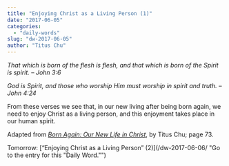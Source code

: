 ```yaml
---
title: "Enjoying Christ as a Living Person (1)"
date: "2017-06-05"
categories: 
  - "daily-words"
slug: "dw-2017-06-05"
author: "Titus Chu"
---
```


_That which is born of the flesh is flesh, and that which is born of the Spirit is spirit._ _– John 3:6_

_God is Spirit, and those who worship Him must worship in spirit and truth._ _– John 4:24_

From these verses we see that, in our new living after being born again, we need to enjoy Christ as a living person, and this enjoyment takes place in our human spirit.

Adapted from _[Born Again: Our New Life in Christ](/book-born-again/ "Go to the listing for this book.")_, by Titus Chu; page 73.

Tomorrow: [“Enjoying Christ as a Living Person” (2)](/dw-2017-06-06/ "Go to the entry for this "Daily Word."")

